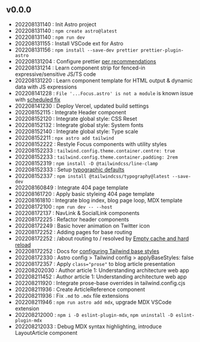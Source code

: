 
## v0.0.0
- 202208131140 : Init Astro project
- 202208131140 : `npm create astro@latest`
- 202208131140 : `npm run dev`
- 202208131155 : Install VSCode ext for Astro
- 202208131156 : `npm install --save-dev prettier prettier-plugin-astro`
- 202208131204 : Configure prettier [per recommendations](https://github.com/withastro/prettier-plugin-astro#using-in-vs-code)
- 202208131214 : Learn component strip for fenced-in expressive/sensitive JS/TS code
- 202208131220 : Learn component template for HTML output & dynamic data with JS expressions
- 202208141228 : `File '...Focus.astro' is not a module` is known issue with [scheduled fix](https://github.com/withastro/language-tools/pull/335)
- 202208141230 : Deploy Vercel, updated build settings
- 202208152115 : Integrate Header component
- 202208152120 : Integrate global style: CSS Reset
- 202208152132 : Integrate global style: System fonts
- 202208152140 : Integrate global style: Type scale
- 202208152211 : `npx astro add tailwind`
- 202208152222 : Restyle Focus components with utility styles
- 202208152233 : `tailwind.config.theme.container.centre: true`
- 202208152233 : `tailwind.config.theme.container.padding: 2rem`
- 202208152319 : `npm install -D @tailwindcss/line-clamp`
- 202208152333 : Setup [typographic defaults](https://www.themes.dev/blog/typographic-defaults-in-tailwind-css/)
- 202208152337 : `npm install @tailwindcss/typography@latest --save-dev`
- 202208160849 : Integrate 404 page template
- 202208161720 : Apply basic styleing 404 page template
- 202208161810 : Integrate blog index, blog page loop, MDX template
- 202208172100 : `npm run dev -- --host`
- 202208172137 : NavLink & SocialLink components
- 202208172225 : Refactor header components
- 202208172249 : Basic hover animation on Twitter icon
- 202208172252 : Adding pages for base routing
- 202208172252 : /about routing to / resolved by [Empty cache and hard reload](https://superuser.com/a/869739)
- 202208172252 : Docs for [configuring Tailwind base styles](https://docs.astro.build/en/guides/integrations-guide/tailwind/#configapplybasestyles)
- 202208172330 : Astro config > Tailwind config > applyBaseStyles: false
- 202208172357 : Apply `class="prose"` to blog article presentation
- 202208202030 : Author article 1: Understanding architecture web app
- 202208211452 : Author article 1: Understanding architecture web app
- 202208211920 : Integrate prose-base overrides in tailwind.config.cjs
- 202208211936 : Create ArticleReference component
- 202208211936 : Fix `.md` to `.mdx` file extensions
- 202208211946 : `npm run astro add mdx`, upgrade MDX VSCode extension
- 202208212000 : `npm i -D eslint-plugin-mdx`, `npm uninstall -D eslint-plugin-mdx`
- 202208212033 : Debug MDX syntax highlighting, introduce LayoutArticle component

